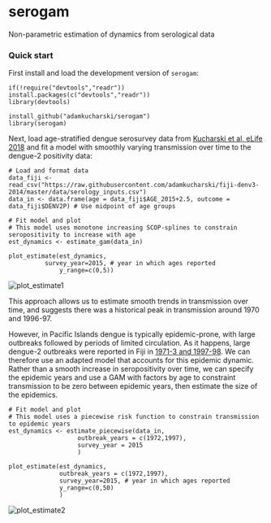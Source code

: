 # serogam
Non-parametric estimation of dynamics from serological data

### Quick start

First install and load the development version of `serogam`:

```
if(!require("devtools","readr")) install.packages(c("devtools","readr"))
library(devtools)

install_github("adamkucharski/serogam")
library(serogam)
```

Next, load age-stratified dengue serosurvey data from [Kucharski et al, eLife 2018](https://elifesciences.org/articles/34848) and fit a model with smoothly varying transmission over time to the dengue-2 positivity data:

```
# Load and format data
data_fiji <- read_csv("https://raw.githubusercontent.com/adamkucharski/fiji-denv3-2014/master/data/serology_inputs.csv")
data_in <- data.frame(age = data_fiji$AGE_2015+2.5, outcome = data_fiji$DENV2P) # Use midpoint of age groups

# Fit model and plot
# This model uses monotone increasing SCOP-splines to constrain seropositivity to increase with age
est_dynamics <- estimate_gam(data_in)

plot_estimate(est_dynamics,
	      survey_year=2015, # year in which ages reported
              y_range=c(0,5))

```

![plot_estimate1](https://github.com/adamkucharski/serogam/assets/8329046/da962b8e-7d50-45ec-8678-adaadc6d956f)

This approach allows us to estimate smooth trends in transmission over time, and suggests there was a historical peak in transmission around 1970 and 1996-97.

However, in Pacific Islands dengue is typically epidemic-prone, with large outbreaks followed by periods of limited circulation. As it happens, large dengue-2 outbreaks were reported in Fiji in [1971-3 and 1997-98](https://elifesciences.org/articles/34848). We can therefore use an adapted model that accounts for this epidemic dynamic. Rather than a smooth increase in seropositivity over time, we can specify the epidemic years and use a GAM with factors by age to constraint transmission to be zero between epidemic years, then estimate the size of the epidemics.


```
# Fit model and plot
# This model uses a piecewise risk function to constrain transmission to epidemic years
est_dynamics <- estimate_piecewise(data_in,
				   outbreak_years = c(1972,1997),
				   survey_year = 2015 
				   )

plot_estimate(est_dynamics,
              outbreak_years = c(1972,1997),
              survey_year=2015, # year in which ages reported
              y_range=c(0,50)
              )

```

![plot_estimate2](https://github.com/adamkucharski/serogam/assets/8329046/7eb71910-1cda-4c61-b42e-040abbf6e011)
